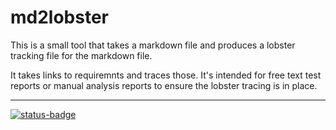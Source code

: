 # md2lobster

This is a small tool that takes a markdown file
and produces a lobster tracking file for the markdown
file.

It takes links to requiremnts and traces those.
It's intended for free text test reports or manual
 analysis reports to ensure the lobster tracing is
in place.


---
[![status-badge](https://ci.codeberg.org/api/badges/14974/status.svg)](https://ci.codeberg.org/repos/14974)
